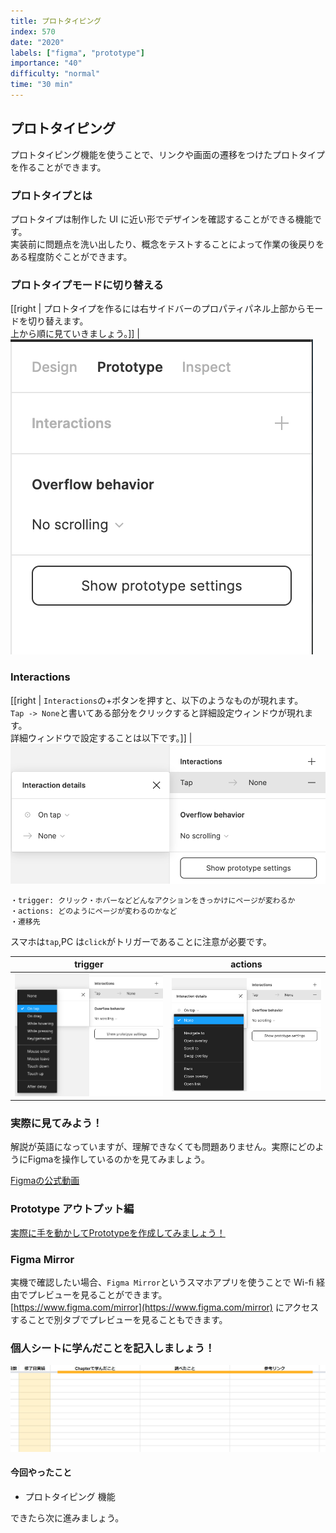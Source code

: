 ```yaml
---
title: プロトタイピング
index: 570
date: "2020"
labels: ["figma", "prototype"]
importance: "40"
difficulty: "normal"
time: "30 min"
---
```


## プロトタイピング

プロトタイピング機能を使うことで、リンクや画面の遷移をつけたプロトタイプを作ることができます。

### プロトタイプとは

プロトタイプは制作した UI に近い形でデザインを確認することができる機能です。  
実装前に問題点を洗い出したり、概念をテストすることによって作業の後戻りをある程度防ぐことができます。

### プロトタイプモードに切り替える

[[right | プロトタイプを作るには右サイドバーのプロパティパネル上部からモードを切り替えます。<br/>上から順に見ていきましょう。]]
| ![prototype](./img/prototype.png)

### Interactions

[[right | `Interactions`の+ボタンを押すと、以下のようなものが現れます。<br/>`Tap -> None`と書いてある部分をクリックすると詳細設定ウィンドウが現れます。<br/>詳細ウィンドウで設定することは以下です。]]
| ![prototype-details](./img/prototype-details.png)

```
・trigger: クリック・ホバーなどどんなアクションをきっかけにページが変わるか
・actions: どのようにページが変わるのかなど
・遷移先
```

スマホは`tap`,PC は`click`がトリガーであることに注意が必要です。

| trigger                                                 | actions                                                 |
| ------------------------------------------------------- | ------------------------------------------------------- |
| ![interactions-trigger](./img/interactions-trigger.png) | ![interactions-actions](./img/interactions-actions.png) |

### 実際に見てみよう！

解説が英語になっていますが、理解できなくても問題ありません。実際にどのようにFigmaを操作しているのかを見てみましょう。

[Figmaの公式動画](https://www.youtube.com/watch?v=-sAAa-CCOcg)

### Prototype アウトプット編
[実際に手を動かしてPrototypeを作成してみましょう！](https://www.figma.com/file/a2IGhlupZwZ1SLgnZU9h82/%E7%B7%A8%E9%9B%86%E7%A6%81%E6%AD%A2%EF%BC%81%EF%BC%81-(username)-Web-Design-Tutorial?type=design&node-id=3040-434&mode=design&t=OOzoeUJWfKkBXbZF-4)

### Figma Mirror

実機で確認したい場合、`Figma Mirror`というスマホアプリを使うことで Wi-fi 経由でプレビューを見ることができます。  
[https://www.figma.com/mirror](https://www.figma.com/mirror) にアクセスすることで別タブでプレビューを見ることもできます。

### 個人シートに学んだことを記入しましょう！

![sheet](../../assets/sheet.png)

#### 今回やったこと

- プロトタイピング 機能

できたら次に進みましょう。
